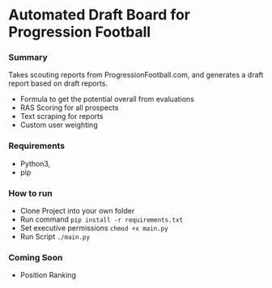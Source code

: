 # Automated Draft Board for Progression Football

### Summary
Takes scouting reports from ProgressionFootball.com, and generates a draft report based on draft reports.

- Formula to get the potential overall from evaluations
- RAS Scoring for all prospects
- Text scraping for reports
- Custom user weighting

### Requirements
- Python3,
- pip


### How to run
- Clone Project into your own folder
- Run command `pip install -r requirements.txt`
- Set executive permissions `chmod +x main.py`
- Run Script `./main.py`



### Coming Soon
- Position Ranking